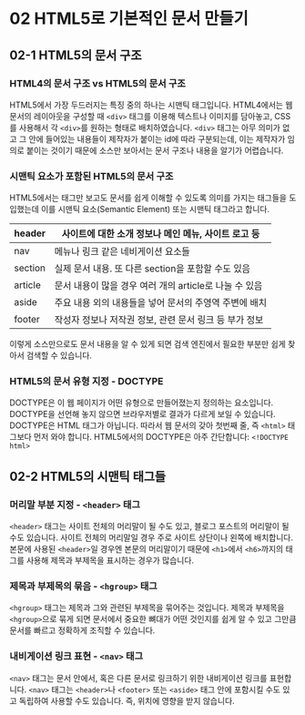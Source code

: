 # 02 HTML5로 기본적인 문서 만들기

## 02-1 HTML5의 문서 구조

### HTML4의 문서 구조 vs HTML5의 문서 구조
HTML5에서 가장 두드러지는 특징 중의 하나는 시맨틱 태그입니다.
HTML4에서는 웹 문서의 레이아웃을 구성할 때 `<div>` 태그를 이용해 텍스트나 이미지를 담아놓고, CSS를 사용해서 각 `<div>`를 원하는 형태로 배치하였습니다. `<div>` 태그는 아무 의미가 없고 그 안에 들어있는 내용들이 제작자가 붙이는 id에 따라 구분되는데, 이는 제작자가 임의로 붙이는 것이기 때문에 소스만 보아서는 문서 구조나 내용을 알기가 어렵습니다.

### 시맨틱 요소가 포함된 HTML5의 문서 구조
HTML5에서는 태그만 보고도 문서를 쉽게 이해할 수 있도록 의미를 가지는 태그들을 도입했는데 이를 시맨틱 요소(Semantic Element) 또는 시맨틱 태그라고 합니다.

| header | 사이트에 대한 소개 정보나 메인 메뉴, 사이트 로고 등 |
| --- | --- |
| nav | 메뉴나 링크 같은 네비게이션 요소들 |
| section | 실제 문서 내용. 또 다른 section을 포함할 수도 있음 |
| article | 문서 내용이 많을 경우 여러 개의 article로 나눌 수 있음 |
| aside | 주요 내용 외의 내용들을 넣어 문서의 주영역 주변에 배치 |
| footer | 작성자 정보나 저작권 정보, 관련 문서 링크 등 부가 정보 |

이렇게 소스만으로도 문서 내용을 알 수 있게 되면 검색 엔진에서 필요한 부분만 쉽게 찾아서 검색할 수 있습니다.

### HTML5의 문서 유형 지정 - DOCTYPE
DOCTYPE은 이 웹 페이지가 어떤 유형으로 만들어졌는지 정의하는 요소입니다. DOCTYPE을 선언해 놓지 않으면 브라우저별로 결과가 다르게 보일 수 있습니다.
DOCTYPE은 HTML 태그가 아닙니다. 따라서 웹 문서의 갖아 첫번째 줄, 즉 `<html>` 태그보다 먼저 와야 합니다. HTML5에서의 DOCTYPE은 아주 간단합니다: `<!DOCTYPE html>`

## 02-2 HTML5의 시맨틱 태그들

### 머리말 부분 지정 - `<header>` 태그
`<header>` 태그는 사이트 전체의 머리말이 될 수도 있고, 블로그 포스트의 머리말이 될 수도 있습니다.
사이트 전체의 머리말일 경우 주로 사이트 상단이나 왼쪽에 배치합니다.
본문에 사용된 `<header>`일 경우엔 본문의 머리말이기 때문에 `<h1>`에서 `<h6>`까지의 태그를 사용해 제목과 부제목을 표시하는 경우가 많습니다.

### 제목과 부제목의 묶음 - `<hgroup>` 태그
`<hgroup>` 태그는 제목과 그와 관련된 부제목을 묶어주는 것입니다. 제목과 부제목을 `<hgroup>`으로 묶게 되면 문서에서 중요한 뼈대가 어떤 것인지를 쉽게 알 수 있고 그만큼 문서를 빠르고 정확하게 조직할 수 있습니다.

### 내비게이션 링크 표현 - `<nav>` 태그
`<nav>` 태그는 문서 안에서, 혹은 다른 문서로 링크하기 위한 내비게이션 링크를 표현합니다. `<nav>` 태그는 `<header>`나 `<footer>` 또는 `<aside>` 태그 안에 포함시킬 수도 있고 독립하여 사용할 수도 있습니다. 즉, 위치에 영향을 받지 않습니다.